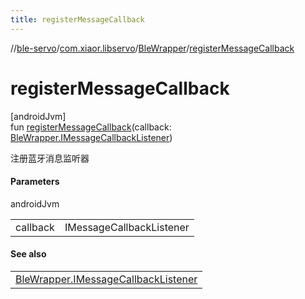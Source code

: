 ```yaml
---
title: registerMessageCallback
---
```

//[ble-servo](../../../index.html)/[com.xiaor.libservo](../index.html)/[BleWrapper](index.html)/[registerMessageCallback](register-message-callback.html)



# registerMessageCallback



[androidJvm]\
fun [registerMessageCallback](register-message-callback.html)(callback: [BleWrapper.IMessageCallbackListener](-i-message-callback-listener/index.html))



注册蓝牙消息监听器



#### Parameters


androidJvm

| | |
|---|---|
| callback | IMessageCallbackListener |



#### See also


| |
|---|
| [BleWrapper.IMessageCallbackListener](-i-message-callback-listener/index.html) |



